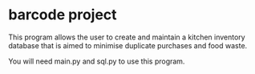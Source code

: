 # barcode project
This program allows the user to create and maintain a kitchen inventory database that is aimed to minimise duplicate purchases and food waste.

You will need main.py and sql.py to use this program.
